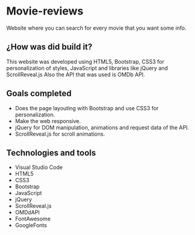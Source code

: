 # Movie-reviews
Website where you can search for every movie that you want some info.

## ¿How was did build it?
This website was developed using HTML5, Bootstrap, CSS3 for personalization of styles, JavaScript and libraries like jQuery and ScrollReveal.js
Also the API that was used is OMDb API.

## Goals completed
* Does the page layouting with Bootstrap and use CSS3 for personalization.
* Make the web responsive.
* jQuery for DOM manipulation, animations and request data of the API.
* ScrollReveal.js for scroll animations.

## Technologies and tools
* Visual Studio Code
* HTML5
* CSS3
* Bootstrap
* JavaScript
* jQuery
* ScrollReveal.js
* OMDdAPI
* FontAwesome
* GoogleFonts
